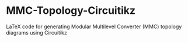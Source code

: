 # MMC-Topology-Circuitikz
LaTeX code for generating Modular Multilevel Converter (MMC) topology diagrams using Circuitikz
